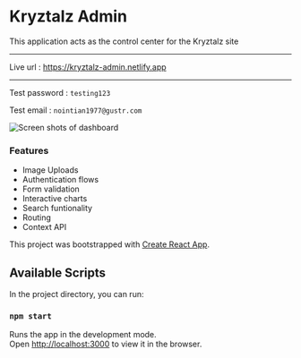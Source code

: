 # Kryztalz Admin

This application acts as the control center for the Kryztalz site

___________________________

Live url : https://kryztalz-admin.netlify.app

_______________________________________

Test password : `testing123`

Test email : `nointian1977@gustr.com`
 
 
![Screen shots of dashboard](https://res.cloudinary.com/dm6nbay0f/image/upload/v1606059254/collage_j_j.jpg)


### Features

* Image Uploads
* Authentication flows
* Form validation
* Interactive charts
* Search funtionality
* Routing
* Context API

This project was bootstrapped with [Create React App](https://github.com/facebook/create-react-app).

## Available Scripts

In the project directory, you can run:

### `npm start`

Runs the app in the development mode.<br />
Open [http://localhost:3000](http://localhost:3000) to view it in the browser.
